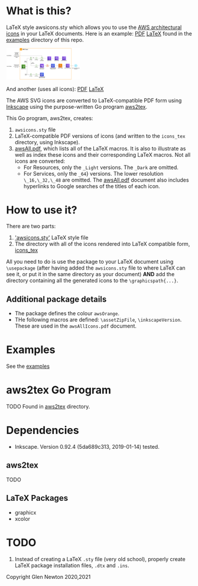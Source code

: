 # What is this?
LaTeX style awsicons.sty which allows you to use the [AWS architectural icons](https://aws.amazon.com/architecture/icons/) in your LaTeX  documents.
Here is an example: 
[PDF](https://github.com/gnewton/awsArchIcons2LaTeX/raw/main/examples/Data-pipeline-Grov-Technologies.pdf) 
[LaTeX](https://github.com/gnewton/awsArchIcons2LaTeX/raw/main/examples/Data-pipeline-Grov-Technologies.tex)
found in the [examples](https://github.com/gnewton/awsArchIcons2LaTeX/tree/main/examples) directory of this repo.

<img src="https://github.com/gnewton/awsArchIcons2LaTeX/raw/main/examples/Data-pipeline-Grov-Technologies.png" alt="Diagram re-created using aswicons.sty" style="width:200px;"/>


And another (uses all icons): 
[PDF](https://github.com/gnewton/awsArchIcons2LaTeX/raw/main/awsAllIcons.pdf) 
[LaTeX](https://github.com/gnewton/awsArchIcons2LaTeX/raw/main/tex/awsAllIcons.tex)

The AWS SVG icons are converted to LaTeX-compatible PDF form using [Inkscape](https://inkscape.org/) using the purpose-written Go program [aws2tex](https://github.com/gnewton/awsArchIcons2LaTeX/aws2tex). 

This Go program, aws2tex, creates:
1. `awsicons.sty` file
1. LaTeX-compatible PDF versions of icons (and written to the `icons_tex` directory, using Inkscape).
1. [awsAll.pdf](https://github.com/gnewton/awsArchIcons2LaTeX/raw/main/awsAllIcons.pdf), which lists all of the LaTeX macros. It is also to illustrate as well as index these icons and their corresponding LaTeX macros. 
  Not all icons are converted:
    *  For Resources, only the `_Light` versions. The `_Dark` are omitted.
    *  For Services, only the `_64`} versions. The lower resolution `\_16,\_32,\_48` are omitted.
The [awsAll.pdf](https://github.com/gnewton/awsArchIcons2LaTeX/raw/main/awsAllIcons.pdf) document also includes hyperlinks to Google searches of the titles of each icon.


# How to use it?
There are two parts:
1. ['awsicons.sty']() LaTeX style file
1. The directory with all of the icons rendered into LaTeX compatible form, [icons_tex](https://github.com/gnewton/awsArchIcons2LaTeX/tree/main/icons_tex)

All you need to do is use the package to your LaTeX document using `\usepackage` (after having added the `awsicons.sty` file to where LaTeX can see it, or put it in the same directory as your document) **AND** add the directory containing all the generated icons to the `\graphicspath{...}`.

## Additional package details
* The package defines the colour `awsOrange`. 
* THe following macros are defined: `\assetZipFile`, `\inkscapeVersion`. These are used in the `awsAllIcons.pdf` document.

# Examples
See the [examples](https://github.com/gnewton/awsArchIcons2LaTeX/tree/main/examples)

# aws2tex Go Program
TODO
Found in [aws2tex](https://github.com/gnewton/awsArchIcons2LaTeX/tree/main/aws2tex) directory.

# Dependencies
* Inkscape. Version 0.92.4 (5da689c313, 2019-01-14) tested.
## aws2tex
TODO
## LaTeX Packages 
* graphicx
* xcolor

# TODO
1. Instead of creating a LaTeX `.sty` file (very old school), properly create LaTeX package installation files, `.dtx` and `.ins`.

Copyright Glen Newton 2020,2021
